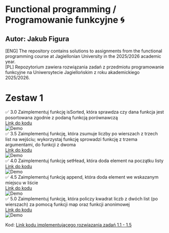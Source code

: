 # Functional programming / Programowanie funkcyjne :cyclone:
## Autor: Jakub Figura
[ENG] The repository contains solutions to assignments from the functional programming course at Jagiellonian University in the 2025/2026 academic year. <br/>
[PL] Repozytorium zawiera rozwiązania zadań z przedmiotu programowanie funkcyjne na Uniwersytecie Jagiellońskim z roku akademickiego 2025/2026.
<br/>

# Zestaw 1

✅ 3.0 Zaimplementuj funkcję isSorted, która sprawdza czy dana funkcja jest posortowana zgodnie z podaną funkcją porównawczą
<br/>
[Link do kodu](https://github.com/jakubfigura/functional_programming/blob/main/lab1/solutions/src/main/scala/SimpleApp.scala)
<br/>
![Demo](https://github.com/user-attachments/assets/af7db49c-339e-43ed-9104-ad9f91c9fa83)
<br/>
✅ 3.5 Zaimplementuj funkcję, która zsumuje liczby po wierszach z trzech list na wejściu; wykorzystaj funkcję sprowadzi funkcję z trzema argumentami, do funkcji z dwoma 
<br/>
[Link do kodu](https://github.com/jakubfigura/functional_programming/blob/main/lab1/solutions/src/main/scala/SimpleApp.scala)
<br/>
![Demo](https://github.com/user-attachments/assets/2077db4a-cc09-4a85-aaf0-84e001ab69c7)
<br/>
✅ 4.0 Zaimplementuj funkcję setHead, która doda element na początku listy
<br/>
[Link do kodu](https://github.com/jakubfigura/functional_programming/blob/main/lab1/solutions/src/main/scala/SimpleApp.scala)
<br/>
![Demo](https://github.com/user-attachments/assets/8af25fec-9503-4f01-b6f4-dcbec35e7dec)
<br/>
✅ 4.5 Zaimplementuj funkcję append, która doda element we wskazanym miejscu w liście
<br/>
[Link do kodu](https://github.com/jakubfigura/functional_programming/blob/main/lab1/solutions/src/main/scala/SimpleApp.scala)
<br/>
![Demo](https://github.com/user-attachments/assets/2da5bda7-fd90-4d57-97b8-b913963bc86c)
<br/>
✅ 5.0 Zaimplementuj funkcję, która policzy kwadrat liczb z dwóch list (po wierszach) za pomocą funkcji map oraz funkcji anonimowej
<br/>
[Link do kodu](https://github.com/jakubfigura/functional_programming/blob/main/lab1/solutions/src/main/scala/SimpleApp.scala)
<br/>
![Demo](https://github.com/user-attachments/assets/2d093f98-6b73-4192-a297-7f3c7cfc1ca1)
<br/>

Kod: [Link kodu implementującego rozwiązania zadań 1.1 - 1.5](https://github.com/jakubfigura/functional_programming/blob/main/lab1/solutions/src/main/scala/SimpleApp.scala)

